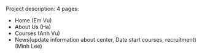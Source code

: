 Project description:
4 pages:
- Home (Em Vu)
- About Us (Ha) 
- Courses (Anh Vu)
- News(update information about center, Date start courses, recruitment) (Minh Lee)
